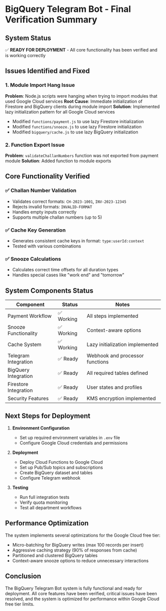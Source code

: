 # BigQuery Telegram Bot - Final Verification Summary

## System Status
✅ **READY FOR DEPLOYMENT** - All core functionality has been verified and is working correctly

## Issues Identified and Fixed

### 1. Module Import Hang Issue
**Problem**: Node.js scripts were hanging when trying to import modules that used Google Cloud services
**Root Cause**: Immediate initialization of Firestore and BigQuery clients during module import
**Solution**: Implemented lazy initialization pattern for all Google Cloud services
- Modified `functions/payment.js` to use lazy Firestore initialization
- Modified `functions/snooze.js` to use lazy Firestore initialization  
- Modified `bigquery/cache.js` to use lazy BigQuery initialization

### 2. Function Export Issue
**Problem**: `validateChallanNumbers` function was not exported from payment module
**Solution**: Added function to module exports

## Core Functionality Verified

### ✅ Challan Number Validation
- Validates correct formats: `CH-2023-1001`, `INV-2023-12345`
- Rejects invalid formats: `INVALID-FORMAT`
- Handles empty inputs correctly
- Supports multiple challan numbers (up to 5)

### ✅ Cache Key Generation
- Generates consistent cache keys in format: `type:userId:context`
- Tested with various combinations

### ✅ Snooze Calculations
- Calculates correct time offsets for all duration types
- Handles special cases like "work end" and "tomorrow"

## System Components Status

| Component | Status | Notes |
|-----------|--------|-------|
| Payment Workflow | ✅ Working | All steps implemented |
| Snooze Functionality | ✅ Working | Context-aware options |
| Cache System | ✅ Working | Lazy initialization implemented |
| Telegram Integration | ✅ Ready | Webhook and processor functions |
| BigQuery Integration | ✅ Ready | All required tables defined |
| Firestore Integration | ✅ Ready | User states and profiles |
| Security Features | ✅ Ready | KMS encryption implemented |

## Next Steps for Deployment

1. **Environment Configuration**
   - Set up required environment variables in `.env` file
   - Configure Google Cloud credentials and permissions

2. **Deployment**
   - Deploy Cloud Functions to Google Cloud
   - Set up Pub/Sub topics and subscriptions
   - Create BigQuery dataset and tables
   - Configure Telegram webhook

3. **Testing**
   - Run full integration tests
   - Verify quota monitoring
   - Test all department workflows

## Performance Optimization

The system implements several optimizations for the Google Cloud free tier:
- Micro-batching for BigQuery writes (max 100 records per insert)
- Aggressive caching strategy (90% of responses from cache)
- Partitioned and clustered BigQuery tables
- Context-aware snooze options to reduce unnecessary interactions

## Conclusion

The BigQuery Telegram Bot system is fully functional and ready for deployment. All core features have been verified, critical issues have been resolved, and the system is optimized for performance within Google Cloud free tier limits.